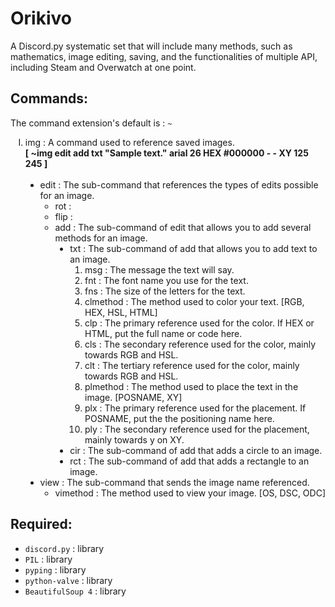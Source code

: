 # Orikivo
A Discord.py systematic set that will include many methods, such as mathematics, image editing, saving, and the functionalities of multiple API, including Steam and Overwatch at one point.

## Commands:
The command extension's default is : `~`

<ol type="I">
   <li>img : A command used to reference saved images.<br>
      <b>[ ~img edit add txt "Sample text." arial 26 HEX #000000 - - XY 125 245 ]</b><br><br>
   <ul type="disc">
      <li>edit : The sub-command that references the types of edits possible for an image.
      <ul type="circle">
         <li>rot :</li>
         <li>flip :</li>
         <li>add : The sub-command of edit that allows you to add several methods for an image.
         <ul type="disc">
            <li>txt : The sub-command of add that allows you to add text to an image.
            <ol type="1">
               <li>msg : The message the text will say.</li>
               <li>fnt : The font name you use for the text.</li>
               <li>fns : The size of the letters for the text.</li>
               <li>clmethod : The method used to color your text. [RGB, HEX, HSL, HTML]</li>
               <li>clp : The primary reference used for the color. If HEX or HTML, put the full name or code here.</li>
               <li>cls : The secondary reference used for the color, mainly towards RGB and HSL.</li>
               <li>clt : The tertiary reference used for the color, mainly towards RGB and HSL.</li>
               <li>plmethod : The method used to place the text in the image. [POSNAME, XY]</li>
               <li>plx : The primary reference used for the placement. If POSNAME, put the the positioning name here.</li>
               <li>ply : The secondary reference used for the placement, mainly towards y on XY.</li>
            </ol>
            </li>
            <li>cir : The sub-command of add that adds a circle to an image.</li>
            <li>rct : The sub-command of add that adds a rectangle to an image.</li>
         </ul>
         </li>
      </li>   
      </ul>
   <li>view : The sub-command that sends the image name referenced.
   <ul type="circle">
      <li>vimethod : The method used to view your image. [OS, DSC, ODC]</li>
   </ul>
   </li>
   </ul>
</li>
</ol>

## Required:
- `discord.py` : library
- `PIL` : library
- `pyping` : library
- `python-valve` : library
- `BeautifulSoup 4` : library

